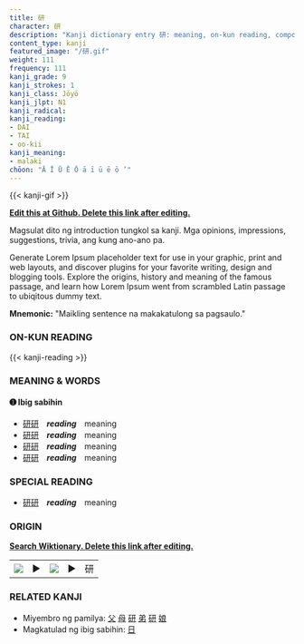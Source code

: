 ```yaml
---
title: 研
character: 研
description: "Kanji dictionary entry 研: meaning, on-kun reading, compounds, origin, related kanji"
content_type: kanji
featured_image: "/研.gif"
weight: 111
frequency: 111
kanji_grade: 9
kanji_strokes: 1
kanji_class: Jōyō
kanji_jlpt: N1
kanji_radical: 
kanji_reading: 
- DAI
- TAI
- oo-kii
kanji_meaning:
- malaki
chōon: "Ā Ī Ū Ē Ō ā ī ū ē ō ’"
---
```

[//]: # (Don't edit the line below. Kanji animated GIF code is automatically generated.)
{{< kanji-gif >}}

[//]: # (Edit below this line.)

**[Edit this at Github. Delete this link after editing.](https://github.com/tim0g/tim/tree/main/content/kanji/研/index.md)**

Magsulat dito ng introduction tungkol sa kanji. Mga opinions, impressions, suggestions, trivia, ang kung ano-ano pa.

Generate Lorem Ipsum placeholder text for use in your graphic, print and web layouts, and discover plugins for your favorite writing, design and blogging tools. Explore the origins, history and meaning of the famous passage, and learn how Lorem Ipsum went from scrambled Latin passage to ubiqitous dummy text.
 
**Mnemonic:** "Maikling sentence na makakatulong sa pagsaulo."

### ON-KUN READING

[//]: # (Don't edit the line below. ON-KUN READING code is automatically generated.)
{{< kanji-reading >}}

### MEANING & WORDS

#### ➊ **Ibig sabihin**
  - [研](../研)[研](../研)　***reading***　meaning
  - [研](../研)[研](../研)　***reading***　meaning
  - [研](../研)[研](../研)　***reading***　meaning
  - [研](../研)[研](../研)　***reading***　meaning

### SPECIAL READING
  - [研](../研)[研](../研)　***reading***　meaning

### ORIGIN

**[Search Wiktionary. Delete this link after editing.](https://wiktionary.org/wiki/研)**
<table class="kanji-table"><tr><td>
<img src="60px-研-bronze.svg.png">
</td><td>▶</td><td>
<img src="60px-研-oracle.svg.png">
</td><td>▶</td>
<td class="kanji-origin">研</td>
</tr></table>

### RELATED KANJI
- Miyembro ng pamilya: [父](../父) [母](../母) [研](../研) [弟](../弟) [研](../研) [娘](../娘)
- Magkatulad ng ibig sabihin: [日](../日)
